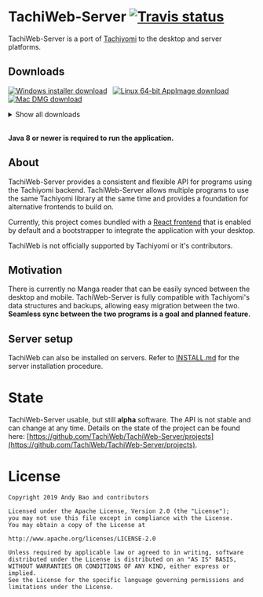 # TachiWeb-Server [![Travis status](https://api.travis-ci.org/TachiWeb/TachiWeb-Server.svg?branch=develop)](https://travis-ci.org/TachiWeb/TachiWeb-Server)
TachiWeb-Server is a port of [Tachiyomi](https://github.com/inorichi/tachiyomi) to the desktop and server platforms.

## Downloads
[![Windows installer download](.github/Windows.png)](https://travis.nd.ax/TachiWeb/TachiWeb-Server/latest/natives/TachiWeb-win-Setup.exe)&nbsp;&nbsp;
[![Linux 64-bit AppImage download](.github/Linux.png)](https://travis.nd.ax/TachiWeb/TachiWeb-Server/latest/natives/TachiWeb-linux-x86_64.AppImage)&nbsp;&nbsp;
[![Mac DMG download](.github/macOS.png)](https://travis.nd.ax/TachiWeb/TachiWeb-Server/latest/natives/TachiWeb-mac.dmg)

<details>
  <summary>Show all downloads</summary>
  <p>
  
  | Windows | Linux | macOS | Server-only |
  | --- | --- | --- | --- |
  | [64-bit/32-bit installation file](https://travis.nd.ax/TachiWeb/TachiWeb-Server/latest/natives/TachiWeb-win-Setup.exe) | [32-bit AppImage](https://travis.nd.ax/TachiWeb/TachiWeb-Server/latest/natives/TachiWeb-linux-i386.AppImage) | [DMG image](https://travis.nd.ax/TachiWeb/TachiWeb-Server/latest/natives/TachiWeb-mac.dmg) | [Executable JAR](https://travis.nd.ax/TachiWeb/TachiWeb-Server/latest/server.jar) |
  | [32-bit portable zip archive](https://travis.nd.ax/TachiWeb/TachiWeb-Server/latest/natives/TachiWeb-win32-portable.zip) | [64-bit AppImage](https://travis.nd.ax/TachiWeb/TachiWeb-Server/latest/natives/TachiWeb-linux-x86_64.AppImage) | [zip archive](https://travis.nd.ax/TachiWeb/TachiWeb-Server/latest/natives/TachiWeb-mac.zip) |
  | [64-bit portable zip archive](https://travis.nd.ax/TachiWeb/TachiWeb-Server/latest/natives/TachiWeb-win64-portable.zip) | [64-bit .pacman package](https://travis.nd.ax/TachiWeb/TachiWeb-Server/latest/natives/TachiWeb-linux-x64.pacman) | |
  |  | [32-bit .tar.gz archive](https://travis.nd.ax/TachiWeb/TachiWeb-Server/latest/natives/TachiWeb-linux-ia32.tar.gz) | |
  |  | [64-bit .tar.gz archive](https://travis.nd.ax/TachiWeb/TachiWeb-Server/latest/natives/TachiWeb-linux-x64.tar.gz) | |
  
  [Older builds](https://travis.nd.ax/TachiWeb/TachiWeb-Server/)
  
  </p>
</details>

<br>

**Java 8 or newer is required to run the application.**

## About
TachiWeb-Server provides a consistent and flexible API for programs using the Tachiyomi backend.
TachiWeb-Server allows multiple programs to use the same Tachiyomi library at the same time and provides a foundation for alternative frontends to build on.

Currently, this project comes bundled with a [React frontend](https://github.com/Ligerx/TachiWeb-React) that is enabled by default and a bootstrapper to integrate the application with your desktop.

TachiWeb is not officially supported by Tachiyomi or it's contributors.

## Motivation
There is currently no Manga reader that can be easily synced between the desktop and mobile.
TachiWeb-Server is fully compatible with Tachiyomi's data structures and backups, allowing easy migration between the two.
**Seamless sync between the two programs is a goal and planned feature.**

## Server setup
TachiWeb can also be installed on servers. Refer to [INSTALL.md](https://github.com/TachiWeb/TachiWeb-Server/blob/master/INSTALL.md) for the server installation procedure.

# State
TachiWeb-Server usable, but still **alpha** software.
The API is not stable and can change at any time.
Details on the state of the project can be found here: [https://github.com/TachiWeb/TachiWeb-Server/projects](https://github.com/TachiWeb/TachiWeb-Server/projects).

# License
```
Copyright 2019 Andy Bao and contributors

Licensed under the Apache License, Version 2.0 (the "License");
you may not use this file except in compliance with the License.
You may obtain a copy of the License at

http://www.apache.org/licenses/LICENSE-2.0

Unless required by applicable law or agreed to in writing, software
distributed under the License is distributed on an "AS IS" BASIS,
WITHOUT WARRANTIES OR CONDITIONS OF ANY KIND, either express or implied.
See the License for the specific language governing permissions and
limitations under the License.
```
